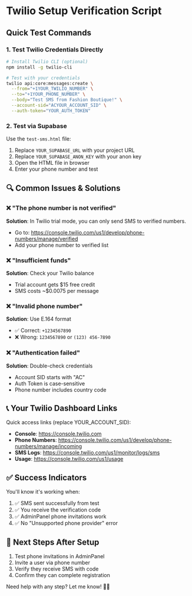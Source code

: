 # Twilio Setup Verification Script

## Quick Test Commands

### 1. Test Twilio Credentials Directly
```bash
# Install Twilio CLI (optional)
npm install -g twilio-cli

# Test with your credentials
twilio api:core:messages:create \
  --from="+1YOUR_TWILIO_NUMBER" \
  --to="+1YOUR_PHONE_NUMBER" \
  --body="Test SMS from Fashion Boutique!" \
  --account-sid="ACYOUR_ACCOUNT_SID" \
  --auth-token="YOUR_AUTH_TOKEN"
```

### 2. Test via Supabase
Use the `test-sms.html` file:
1. Replace `YOUR_SUPABASE_URL` with your project URL
2. Replace `YOUR_SUPABASE_ANON_KEY` with your anon key
3. Open the HTML file in browser
4. Enter your phone number and test

## 🔍 Common Issues & Solutions

### ❌ "The phone number is not verified"
**Solution**: In Twilio trial mode, you can only send SMS to verified numbers.
- Go to: https://console.twilio.com/us1/develop/phone-numbers/manage/verified
- Add your phone number to verified list

### ❌ "Insufficient funds"
**Solution**: Check your Twilio balance
- Trial account gets $15 free credit
- SMS costs ~$0.0075 per message

### ❌ "Invalid phone number"
**Solution**: Use E.164 format
- ✅ Correct: `+1234567890`
- ❌ Wrong: `1234567890` or `(123) 456-7890`

### ❌ "Authentication failed"
**Solution**: Double-check credentials
- Account SID starts with "AC"
- Auth Token is case-sensitive
- Phone number includes country code

## 📞 Your Twilio Dashboard Links

Quick access links (replace YOUR_ACCOUNT_SID):
- **Console**: https://console.twilio.com
- **Phone Numbers**: https://console.twilio.com/us1/develop/phone-numbers/manage/incoming  
- **SMS Logs**: https://console.twilio.com/us1/monitor/logs/sms
- **Usage**: https://console.twilio.com/us1/usage

## ✅ Success Indicators

You'll know it's working when:
1. ✅ SMS sent successfully from test
2. ✅ You receive the verification code
3. ✅ AdminPanel phone invitations work
4. ✅ No "Unsupported phone provider" error

## 🚀 Next Steps After Setup

1. Test phone invitations in AdminPanel
2. Invite a user via phone number
3. Verify they receive SMS with code
4. Confirm they can complete registration

Need help with any step? Let me know! 📱✨